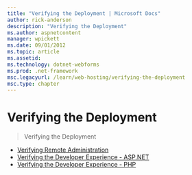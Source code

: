 ```yaml
---
title: "Verifying the Deployment | Microsoft Docs"
author: rick-anderson
description: "Verifying the Deployment"
ms.author: aspnetcontent
manager: wpickett
ms.date: 09/01/2012
ms.topic: article
ms.assetid: 
ms.technology: dotnet-webforms
ms.prod: .net-framework
msc.legacyurl: /learn/web-hosting/verifying-the-deployment
msc.type: chapter
---
```

Verifying the Deployment
====================
> Verifying the Deployment


- [Verifying Remote Administration](verifying-remote-administration.md)
- [Verifying the Developer Experience - ASP.NET](verifying-the-developer-experience-aspnet.md)
- [Verifying the Developer Experience - PHP](verifying-the-developer-experience-php.md)